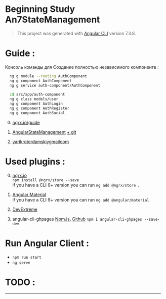 # Beginning Study An7StateManagement

> This project was generated with [Angular CLI](https://github.com/angular/angular-cli) version 7.3.8.

# Guide :
  Консоль команды для Создание полностью независимого компонента :
```bash
  ng g module --routing AuthComponent
  ng g component AuthComponent
  ng g service auth-component/AuthComponent
  
  cd src/app/auth-component
  ng g class models/user
  ng g component AuthLogin
  ng g component AuthRegister
  ng g component AuthSocial
```
  
  0) [ngrx.io/guide](https://ngrx.io/guide/store#store)
  
  1) [AngularStateManagement](https://dzone.com/articles/angular-app-state-management-with-ngrx)
  [+ git](https://github.com/SnisarOnline/AngularStateManagement)
  
  2) [yarikroterdamskiygmailcom](https://github.com/yarikroterdamskiygmailcom/full_stack_project)

# Used plugins :
  0) [ngrx.io](https://ngrx.io/guide/store) <br>
    `npm install @ngrx/store --save` <br>
    if you have a CLI 6+ version you can run `ng add @ngrx/store `.
  
  1) [Angular Material](https://material.angular.io/)<br>
    if you have a CLI 6+ version you can run `ng add @angular/material`
 
  2) [DevExtreme](https://js.devexpress.com/)<br>
     
  3) angular-cli-ghpages
  [NpmJs](https://www.npmjs.com/package/angular-cli-ghpages#installation--setup),
  [Github](https://github.com/angular-schule/angular-cli-ghpages)
  `npm i angular-cli-ghpages --save-dev`
  
# Run Angular Client :
  - `npm run start` 
  - `ng serve`
  
# TODO :
-------
